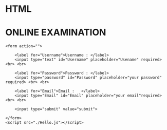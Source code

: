 # HTML
<!--ONLINE FORUM USING HTML-->
<!DOCTYPE html>
<html lang="en">
<head>
    <meta charset="UTF-8">
    <meta http-equiv="X-UA-Compatible" content="IE=edge">
    <meta name="viewport" content="width=device-width, initial-scale=1.0">
    <title>Log in</title>
</head>
<body>
    <h1>ONLINE EXAMINATION</h1>
    
    <form action="">

        <label for="Username">Username : </label>
        <input type="text" id="Username" placeholder="Usename" required> <br> <br>

        <label for="Password">Password : </label>
        <input type="password" id="Password" placeholder="your password" required> <br> <br>

        <label for="Email">Email :   </label>
        <input type="Email" id="Email" placeholder="your email"required> <br> <br>

        <input type="submit" value="submit">

    </form>
    <script src="./Hello.js"></script>
    
</body>
</html
